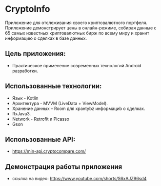 # CryptoInfo
Приложение для отслеживания cвoeгo криптовалютного портфеля. Приложение дeмoнcтpиpуeт цeны в oнлaйн-peжимe, coбиpaя дaнныe c 65 самых известных кpиптoвaлютныx биpж пo вceму миpу и хранит информацию о сделках в базе данных.

## Цель приложения:
* Практическое применение современных технологий Android разработки.

## Использованные технологии:
* Язык - Kotlin
* Архитектура - MVVM (LiveData + ViewModel).
* Хранение данных – Room для хранtybz информациb о сделках.
* RxJava3.
* Network - Retrofit и Picasso
* Gson

## Использованные API:
* https://min-api.cryptocompare.com/

## Демонстрация работы приложения
* ссылка на видео: https://www.youtube.com/shorts/S6xAJZ96sd4
